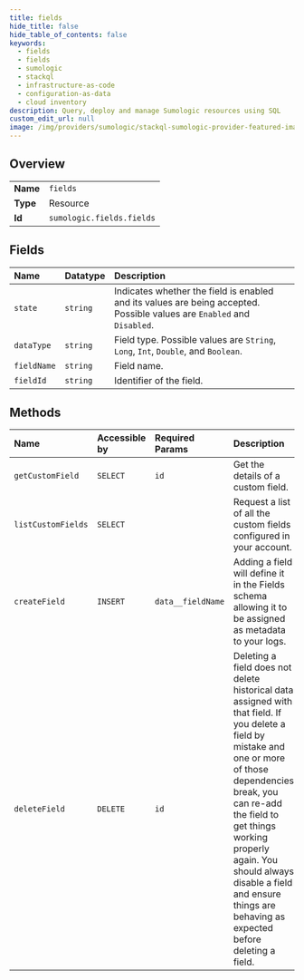 ```yaml
---
title: fields
hide_title: false
hide_table_of_contents: false
keywords:
  - fields
  - fields
  - sumologic    
  - stackql
  - infrastructure-as-code
  - configuration-as-data
  - cloud inventory
description: Query, deploy and manage Sumologic resources using SQL
custom_edit_url: null
image: /img/providers/sumologic/stackql-sumologic-provider-featured-image.png
---
```

  
    

## Overview
<table><tbody>
<tr><td><b>Name</b></td><td><code>fields</code></td></tr>
<tr><td><b>Type</b></td><td>Resource</td></tr>
<tr><td><b>Id</b></td><td><code>sumologic.fields.fields</code></td></tr>
</tbody></table>

## Fields
| Name | Datatype | Description |
|:-----|:---------|:------------|
| `state` | `string` | Indicates whether the field is enabled and its values are being accepted. Possible values are `Enabled` and `Disabled`. |
| `dataType` | `string` | Field type. Possible values are `String`, `Long`, `Int`, `Double`, and `Boolean`. |
| `fieldName` | `string` | Field name. |
| `fieldId` | `string` | Identifier of the field. |
## Methods
| Name | Accessible by | Required Params | Description |
|:-----|:--------------|:----------------|:------------|
| `getCustomField` | `SELECT` | `id` | Get the details of a custom field. |
| `listCustomFields` | `SELECT` |  | Request a list of all the custom fields configured in your account. |
| `createField` | `INSERT` | `data__fieldName` | Adding a field will define it in the Fields schema allowing it to be assigned as metadata to your logs. |
| `deleteField` | `DELETE` | `id` | Deleting a field does not delete historical data assigned with that field. If you  delete a field by mistake and one or more of those dependencies break, you can  re-add the field to get things working properly again. You should always disable  a field and ensure things are behaving as expected before deleting a field. |
